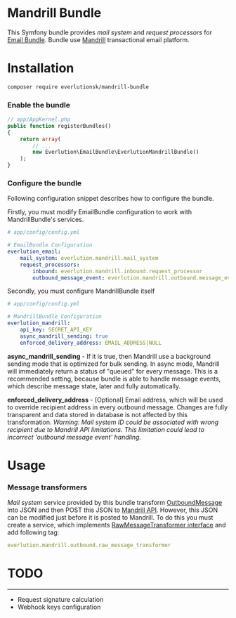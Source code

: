# Mandrill Bundle

This Symfony bundle provides *mail system* and *request processors* for [Email Bundle](https://github.com/everlutionsk/EmailBundle2). Bundle use [Mandrill](https://www.mandrill.com) transactional email platform.


# Installation

```sh
composer require everlutionsk/mandrill-bundle
```


### Enable the bundle

```php
// app/AppKernel.php
public function registerBundles()
{
    return array(
        // ...
        new Everlution\EmailBundle\EverlutionMandrillBundle()
    );
}
```


### Configure the bundle

Following configuration snippet describes how to configure the bundle.<br>

Firstly, you must modify EmailBundle configuration to work with MandrillBundle's services.

```yml
# app/config/config.yml

# EmailBundle Configuration
everlution_email:
    mail_system: everlution.mandrill.mail_system
    request_processors:
        inbound: everlution.mandrill.inbound.request_processor
        outbound_message_event: everlution.mandrill.outbound.message_event.request_processor
```

Secondly, you must configure MandrillBundle itself

```yml
# app/config/config.yml

# MandrillBundle Configuration
everlution_mandrill:
    api_key: SECRET_API_KEY
    async_mandrill_sending: true
    enforced_delivery_address: EMAIL_ADDRESS|NULL
```

**async_mandrill_sending** - If it is true, then Mandrill use a background sending mode that is optimized for bulk sending. In async mode, Mandrill will immediately return a status of "queued" for every message. This is a recommended setting, because bundle is able to handle message events, which describe message state, later and fully automatically.


**enforced_delivery_address** - [Optional] Email address, which will be used to override recipient address in every outbound message. Changes are fully transparent and data stored in database is not affected by this transformation. *Warning: Mail system ID could be associated with wrong recipient due to Mandrill API limitations. This limitation could lead to incorrect 'outbound message event' handling.*
# Usage

### Message transformers
*Mail system* service provided by this bundle transform [OutboundMessage](https://github.com/everlutionsk/EmailBundle2/blob/master/Outbound/Message/OutboundMessage.php) into JSON and then POST this JSON to [Mandrill API](https://mandrillapp.com/api/docs/messages.JSON.html).
However, this JSON can be modified just before it is posted to Mandrill. To do this you must create a service, which implements [RawMessageTransformer interface](Outbound/MailSystem/RawMessageTransformer.php) and add following tag:

```yml
everlution.mandrill.outbound.raw_message_transformer
```


# TODO
----
- Request signature calculation
- Webhook keys configuration